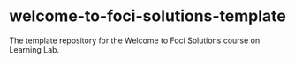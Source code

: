 # welcome-to-foci-solutions-template
The template repository for the Welcome to Foci Solutions course on Learning Lab.

